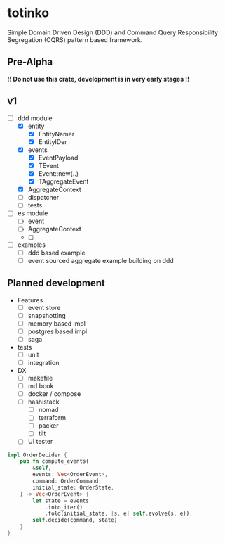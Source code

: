 # totinko

Simple Domain Driven Design (DDD) and Command Query Responsibility Segregation (CQRS) pattern based framework.

## Pre-Alpha

**!! Do not use this crate, development is in very early stages !!**

## v1

- [ ] ddd module
    - [x] entity
        - [x] EntityNamer
        - [x] EntityIDer
    - [x] events
        - [x] EventPayload
        - [x] TEvent
        - [x] Event::new(..)
        - [x] TAggregateEvent
    - [x] AggregateContext
    - [ ] dispatcher
    - [ ] tests
- [ ] es module
    - [ ] event
    - [ ] AggregateContext
    - [ ] 
- [ ] examples
    - [ ] ddd based example
    - [ ] event sourced aggregate example building on ddd

## Planned development

- Features
    - [ ] event store
    - [ ] snapshotting
    - [ ] memory based impl
    - [ ] postgres based impl
    - [ ] saga
- tests
    - [ ] unit
    - [ ] integration
- DX
    - [ ] makefile
    - [ ] md book
    - [ ] docker / compose
    - [ ] hashistack
        - [ ] nomad
        - [ ] terraform
        - [ ] packer
        - [ ] tilt
    - [ ] UI tester

```rust
impl OrderDecider {
    pub fn compute_events(
        &self,
        events: Vec<OrderEvent>,
        command: OrderCommand,
        initial_state: OrderState,
    ) -> Vec<OrderEvent> {
        let state = events
            .into_iter()
            .fold(initial_state, |s, e| self.evolve(s, e));
        self.decide(command, state)
    }
}
```